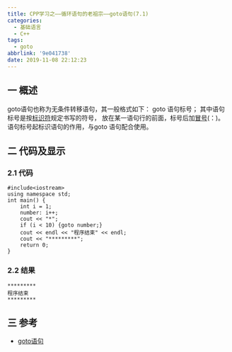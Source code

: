 ```yaml
---
title: CPP学习之——循环语句的老祖宗——goto语句(7.1)
categories:
  - 基础语言
  - C++
tags:
  - goto
abbrlink: '9e041738'
date: 2019-11-08 22:12:23
---
```

## 一 概述

goto语句也称为无条件转移语句，其一般格式如下： goto 语句标号； 其中语句标号是按[标识符](https://baike.baidu.com/item/标识符/7105638)规定书写的符号， 放在某一语句行的前面，标号后加[冒号](https://baike.baidu.com/item/冒号/998617)(：)。语句标号起标识语句的作用，与goto 语句配合使用。

<!--more-->

## 二 代码及显示

### 2.1 代码

```
#include<iostream>
using namespace std;
int main() {
	int i = 1;
	number: i++;
	cout << "*";
	if (i < 10) {goto number;}
	cout << endl << "程序结束" << endl;
	cout << "*********";
	return 0;
}
```

### 2.2 结果

```
*********
程序结束
*********
```

## 三 参考

* [goto语句][1]



[1]:https://baike.baidu.com/item/goto%E8%AF%AD%E5%8F%A5/7603004?fr=aladdin
